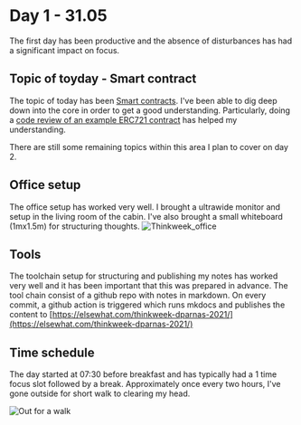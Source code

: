 # Day 1 - 31.05
The first day has been productive and the absence of disturbances has had a significant impact on focus.

## Topic of toyday - Smart contract
The topic of today has been [Smart contracts](https://elsewhat.com/thinkweek-dparnas-2021/smart-contracts/). I've been able to dig deep down into the core in order to get a good understanding. Particularly, doing a [code review of an example ERC721 contract](https://elsewhat.com/thinkweek-dparnas-2021/smart-contracts/erc-721-example/) has helped my understanding. 

There are still some remaining topics within this area I plan to cover on day 2.

## Office setup
The office setup has worked very well. I brought a ultrawide monitor and setup in the living room of the cabin. I've also brought a small whiteboard (1mx1.5m) for structuring thoughts. 
![Thinkweek_office](https://user-images.githubusercontent.com/1133607/120282701-b1f10380-c2ba-11eb-8e83-494db4b9182e.jpg)


## Tools 
The toolchain setup for structuring and publishing my notes has worked very well and it has been important that this was prepared in advance. The tool chain consist of a github repo with notes in markdown. On every commit, a github action is triggered which runs mkdocs and publishes the content to [https://elsewhat.com/thinkweek-dparnas-2021/](https://elsewhat.com/thinkweek-dparnas-2021/)

## Time schedule
The day started at 07:30 before breakfast and has typically had a 1 time focus slot followed by a break. 
Approximately once every two hours, I've gone outside for short walk to clearing my head.

![Out for a walk](https://user-images.githubusercontent.com/1133607/120282953-f381ae80-c2ba-11eb-944d-354920677783.png)
